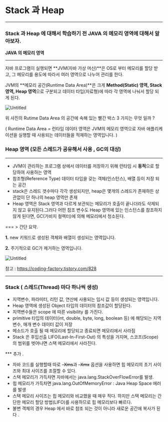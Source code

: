 # Stack 과 Heap

---

### Stack 과 Heap 에 대해서 학습하기 전 JAVA 의 메모리 영역에 대해서 알아보자.

**JAVA 의 메모리 영역**

---

자바 프로그램이 실행되면 **JVM(자바 가상 머신)**은 OS로 부터 메모리를 할당 받고, 그 메모리를 용도에 따라서 여러 영역으로 나누어 관리를 한다.

JVM의 **메모리 공간(Runtime Data Area)**은 크게 **Method(Static) 영역, Stack 영역, Heap 영역**으로 구분되고 데이터 타입(자료형)에 따라 각 영역에 나눠서 할당 되게 된다.

![Untitled](https://s3-us-west-2.amazonaws.com/secure.notion-static.com/6d06aaaa-df19-48b1-9c5b-068489f0d5bd/Untitled.png)

위 사진의 Rutime Data Area 의 공간에 속해 있는 빨간 박스 3 가지는 무엇 일까 ? 

( Runtime Data Area = 런타임 데이터 영역은 JVM의 메모리 영역으로 자바 애플리케이션을 실행할 때 사용되는 데이터들을 적재하는 영역입니다. ) 

### Heap 영역 **(모든 스레드가 공유해서 사용 , GC의 대상)**

---

- JVM이 관리하는 프로그램 상에서 데이터를 저장하기 위해 런타임 시 **동적**으로 할당하여 사용하는 영역
- 참조형(Reference Type) 데이터 타입을 갖는 객체(인스턴스), 배열 등이 저장 되는 공간
- stack은 스레드 갯수마다 각각 생성되지만, heap은 몇개의 스레드가 존재하든 상관없이 단 하나의 heap 영역만 존재
- Heap 영역은 Stack 영역과 다르게 보관되는 메모리가 호출이 끝나더라도 삭제되지 않고 유지된다.그러다 어떤 참조 변수도 Heap 영역에 있는 인스턴스를 참조하지 않게 된다면, GC(가비지 컬렉터)에 의해 메모리에서 청소된다.

=== > 간단 요약.

**1.** new 키워드로 생성된 객체와 배열이 생성되는 영역입니다.

**2.** 주기적으로 GC가 제거하는 영역입니다.

![Untitled](https://s3-us-west-2.amazonaws.com/secure.notion-static.com/6ed1a9dd-2fcc-4f52-bdd2-8e4305a432f5/Untitled.png)

참고 : https://coding-factory.tistory.com/828

---

### Stack  ( **스레드(Thread) 마다 하나씩 생성)**

- 지역변수, 파라미터, 리턴 값, 연산에 사용되는 임시 값 등이 생성되는 영역입니다.
- Heap 영역에 생성된 Object 타입의 데이터의 참조값이 할당된다.
- 지역변수들은 scope 에 따른 visibility 를 가진다.
- primitive 타입의 데이터(int, double, byte, long, boolean 등) 에 해당되는 지역변수, 매개 변수 데이터 값이 저장
- 메소드가 호출 될 때 메모리에 할당되고 종료되면 메모리에서 사라짐
- Stack 은 후입선출 LIFO(Last-In-First-Out) 의 특성을 가지며, 스코프(Scope) 의 범위를 벗어나면 스택 메모리에서 사라진다.

*** 추가 .

- 자바 코드를 실행할때 따로 ~~-Xms~~과 ~~-Xmx~~ 옵션을 사용하면 힙 메모리의 초기 사이즈와 최대 사이즈를 조절할 수 있다.
- 스택 메모리가 가득차면 자바에서는 java.lang.StackOverFlowError를 발생.
- 힙 메모리가 가득차면 java.lang.OutOfMemoryError : Java Heap Space 에러를 발생
- 스택 메모리 사이즈는 힙 메모리와 비교했을 때 매우 적다. 하지만 스택 메모리는 간단한 메모리 할당 방법(LIFO)를 사용하므로 힙 메모리보다 빠르다.
- 불변 객체의 경우 Heap 에서 바로 참조 되는 것이 아니라 새로운 공간에 복사가 된다 .
